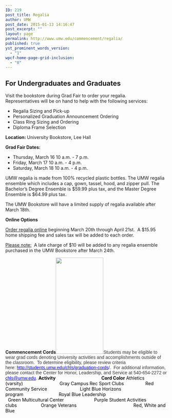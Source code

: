 ```yaml
---
ID: 219
post_title: Regalia
author: UMW
post_date: 2015-01-13 14:16:47
post_excerpt: ""
layout: page
permalink: http://www.umw.edu/commencement/regalia/
published: true
yst_prominent_words_version:
  - "1"
wpcf-home-page-grid-inclusion:
  - "0"
---
```

<h2>For Undergraduates and Graduates</h2>
<div>Visit the bookstore during Grad Fair to order your regalia.</div>
<div></div>
<div>Representatives will be on hand to help with the following services:</div>
<div>
<ul>
 	<li>Regalia Sizing and Pick-up</li>
 	<li>Personalized Graduation Announcement Ordering</li>
 	<li>Class Ring Sizing and Ordering</li>
 	<li>Diploma Frame Selection</li>
</ul>
</div>
<div><strong>Location: </strong>University Bookstore, Lee Hall</div>
<div>

<strong>Grad Fair Dates:  </strong>
<ul>
 	<li>Thursday, March 16 10 a.m. - 7 p.m.</li>
 	<li>Friday, March 17 10 a.m. - 4 p.m.<strong>
</strong></li>
 	<li>Saturday, March 18 10 a.m. - 4 p.m.</li>
</ul>
UMW regalia is made from 100% recycled plastic bottles. The UMW regalia ensemble which includes a cap, gown, tassel, hood, and zipper pull. The Bachelor’s Degree Ensemble is $59.99 plus tax, and the Master Degree Ensemble is $64.99 plus tax.

The UMW Bookstore will have a limited supply of regalia available after March 18th.

<strong>Online Options</strong>

</div>
<div>

<a href="http://www.oakhalli.com/UMW">Order regalia online</a> beginning March 20th through April 21st.  A $15.95 home shipping fee and sales tax will be added to each order.

<u>Please note:</u>  A late charge of $10 will be added to any regalia ensemble purchased in the UMW Bookstore after March 24th.</div>
<div><strong>Commencement Cords</strong><a href="http://www.umw.edu/commencement/wp-content/uploads/sites/13/2015/01/cordscrop.png"><img class="size-medium wp-image-467 alignright" src="http://www.umw.edu/commencement/wp-content/uploads/sites/13/2015/01/cordscrop-148x300.png" alt="" width="148" height="300" /></a><span style="color: #333333;font-family: 'Helvetica',sans-serif">Students may be eligible to wear grad cords denoting University activities and accomplishments outside of the classroom.  To determine eligibility, please review criteria here: <a href="http://students.umw.edu/chls/graduation-cords"><span style="color: #0000ff">http://students.umw.edu/chls/graduation-cords</span></a>/.  For additional information, please contact the Center for Honor, Leadership, and Service at 540-654-2272 or <a href="mailto:chls@umw.edu"><span style="color: #0000ff">chls@umw.edu</span></a>.</span><span style="color: #000000">
<strong>Activity                                           Cord Color</strong>
Athletics (varsity)                             Gray
Campus Rec Sport Clubs                 Red
Community Service                          Light Blue
Horizons program                            Royal Blue
Leadership                                         Green</span>
<span style="color: #000000">Multicultural Center                        Purple
Student Activities clubs                   Orange
Veterans                                             Red, White and Blue</span>

&nbsp;

</div>